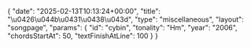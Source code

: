 {
    "date": "2025-02-13T10:13:24+00:00",
    "title": "\u0426\u044b\u0431\u0438\u043d",
    "type": "miscellaneous",
    "layout": "songpage",
    "params": {
        "id": "cybin",
        "tonality": "Hm",
        "year": "2006",
        "chordsStartAt": 50,
        "textFinishAtLine": 100
    }
}